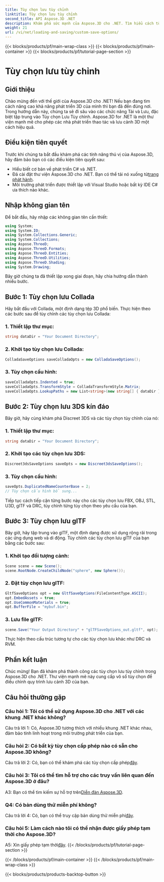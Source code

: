 ```yaml
---
title: Tùy chọn lưu tùy chỉnh
linktitle: Tùy chọn lưu tùy chỉnh
second_title: API Aspose.3D .NET
description: Khám phá sức mạnh của Aspose.3D cho .NET. Tìm hiểu cách tùy chỉnh lưu cảnh 3D của bạn với hướng dẫn từng bước về các định dạng Collada, USD, 3DS, FBX, OBJ, STL, U3D, glTF, DRC và RVM.
weight: 21
url: /vi/net/loading-and-saving/custom-save-options/
---
```


{{< blocks/products/pf/main-wrap-class >}}
{{< blocks/products/pf/main-container >}}
{{< blocks/products/pf/tutorial-page-section >}}

# Tùy chọn lưu tùy chỉnh

## Giới thiệu

Chào mừng đến với thế giới của Aspose.3D cho .NET! Nếu bạn đang tìm cách nâng cao khả năng phát triển 3D của mình thì bạn đã đến đúng nơi. Trong hướng dẫn này, chúng ta sẽ đi sâu vào các chức năng Tải và Lưu, đặc biệt tập trung vào Tùy chọn Lưu Tùy chỉnh. Aspose.3D for .NET là một thư viện mạnh mẽ cho phép các nhà phát triển thao tác và lưu cảnh 3D một cách hiệu quả.

## Điều kiện tiên quyết

Trước khi chúng ta bắt đầu khám phá các tính năng thú vị của Aspose.3D, hãy đảm bảo bạn có các điều kiện tiên quyết sau:

- Hiểu biết cơ bản về phát triển C# và .NET.
-  Đã cài đặt thư viện Aspose.3D cho .NET. Bạn có thể tải nó xuống từ[trang phát hành](https://releases.aspose.com/3d/net/).
- Môi trường phát triển được thiết lập với Visual Studio hoặc bất kỳ IDE C# ưa thích nào khác.

## Nhập không gian tên

Để bắt đầu, hãy nhập các không gian tên cần thiết:

```csharp
using System;
using System.IO;
using System.Collections.Generic;
using System.Collections;
using Aspose.ThreeD;
using Aspose.ThreeD.Formats;
using Aspose.ThreeD.Entities;
using Aspose.ThreeD.Utilities;
using Aspose.ThreeD.Shading;
using System.Drawing;
```

Bây giờ chúng ta đã thiết lập xong giai đoạn, hãy chia hướng dẫn thành nhiều bước.

## Bước 1: Tùy chọn lưu Collada

Hãy bắt đầu với Collada, một định dạng tệp 3D phổ biến. Thực hiện theo các bước sau để tùy chỉnh các tùy chọn lưu Collada:

### 1. Thiết lập thư mục:
   ```csharp
   string dataDir = "Your Document Directory";
   ```

### 2. Khởi tạo tùy chọn lưu Collada:
   ```csharp
   ColladaSaveOptions saveColladaOpts = new ColladaSaveOptions();
   ```

### 3. Tùy chọn cấu hình:
   ```csharp
   saveColladaOpts.Indented = true;
   saveColladaOpts.TransformStyle = ColladaTransformStyle.Matrix;
   saveColladaOpts.LookupPaths = new List<string>(new string[] { dataDir });
   ```

## Bước 2: Tùy chọn lưu 3DS kín đáo

Bây giờ, hãy cùng khám phá Discreet 3DS và các tùy chọn tùy chỉnh của nó:

### 1. Thiết lập thư mục:
   ```csharp
   string dataDir = "Your Document Directory";
   ```

### 2. Khởi tạo các tùy chọn lưu 3DS:
   ```csharp
   Discreet3dsSaveOptions saveOpts = new Discreet3dsSaveOptions();
   ```

### 3. Tùy chọn cấu hình:
   ```csharp
   saveOpts.DuplicatedNameCounterBase = 2;
   // Tùy chọn cấu hình bổ sung...
   ```

Tiếp tục cách tiếp cận từng bước này cho các tùy chọn lưu FBX, OBJ, STL, U3D, glTF và DRC, tùy chỉnh từng tùy chọn theo yêu cầu của bạn.

## Bước 3: Tùy chọn lưu glTF

Bây giờ, hãy tập trung vào glTF, một định dạng được sử dụng rộng rãi trong các ứng dụng web và di động. Tùy chỉnh các tùy chọn lưu glTF của bạn bằng các bước sau:

### 1. Khởi tạo đối tượng cảnh:
   ```csharp
   Scene scene = new Scene();
   scene.RootNode.CreateChildNode("sphere", new Sphere());
   ```

### 2. Đặt tùy chọn lưu glTF:
   ```csharp
   GltfSaveOptions opt = new GltfSaveOptions(FileContentType.ASCII);
   opt.EmbedAssets = true;
   opt.UseCommonMaterials = true;
   opt.BufferFile = "mybuf.bin";
   ```

### 3. Lưu file glTF:
   ```csharp
   scene.Save("Your Output Directory" + "glTFSaveOptions_out.gltf", opt);
   ```

Thực hiện theo cấu trúc tương tự cho các tùy chọn lưu khác như DRC và RVM.

## Phần kết luận

Chúc mừng! Bạn đã khám phá thành công các tùy chọn lưu tùy chỉnh trong Aspose.3D cho .NET. Thư viện mạnh mẽ này cung cấp vô số tùy chọn để điều chỉnh quy trình lưu cảnh 3D của bạn.

## Câu hỏi thường gặp

### Câu hỏi 1: Tôi có thể sử dụng Aspose.3D cho .NET với các khung .NET khác không?

Câu trả lời 1: Có, Aspose.3D tương thích với nhiều khung .NET khác nhau, đảm bảo tính linh hoạt trong môi trường phát triển của bạn.

### Câu hỏi 2: Có bất kỳ tùy chọn cấp phép nào có sẵn cho Aspose.3D không?

 Câu trả lời 2: Có, bạn có thể khám phá các tùy chọn cấp phép[đây](https://purchase.aspose.com/buy).

### Câu hỏi 3: Tôi có thể tìm hỗ trợ cho các truy vấn liên quan đến Aspose.3D ở đâu?

 A3: Bạn có thể tìm kiếm sự hỗ trợ trên[Diễn đàn Aspose.3D](https://forum.aspose.com/c/3d/18).

### Q4: Có bản dùng thử miễn phí không?

 Câu trả lời 4: Có, bạn có thể truy cập bản dùng thử miễn phí[đây](https://releases.aspose.com/).

### Câu hỏi 5: Làm cách nào tôi có thể nhận được giấy phép tạm thời cho Aspose.3D?

 A5: Xin giấy phép tạm thời[đây](https://purchase.aspose.com/temporary-license/).
{{< /blocks/products/pf/tutorial-page-section >}}

{{< /blocks/products/pf/main-container >}}
{{< /blocks/products/pf/main-wrap-class >}}

{{< blocks/products/products-backtop-button >}}
